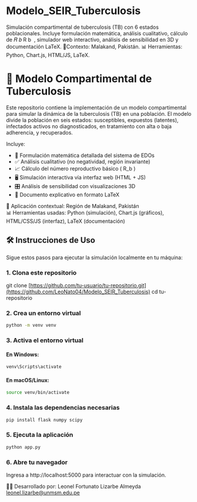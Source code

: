 # Modelo_SEIR_Tuberculosis
Simulación compartimental de tuberculosis (TB) con 6 estados poblacionales. Incluye formulación matemática, análisis cualitativo, cálculo de  𝑅 𝑏 R  b ​  , simulador web interactivo, análisis de sensibilidad en 3D y documentación LaTeX. 📍Contexto: Malakand, Pakistán. 📊 Herramientas: Python, Chart.js, HTML/JS, LaTeX.


# 🧪 Modelo Compartimental de Tuberculosis

Este repositorio contiene la implementación de un modelo compartimental para simular la dinámica de la tuberculosis (TB) en una población. El modelo divide la población en seis estados: susceptibles, expuestos (latentes), infectados activos no diagnosticados, en tratamiento con alta o baja adherencia, y recuperados.

Incluye:

- 📐 Formulación matemática detallada del sistema de EDOs  
- ✅ Análisis cualitativo (no negatividad, región invariante)  
- 📈 Cálculo del número reproductivo básico \( R_b \)  
- 🖥️ Simulación interactiva vía interfaz web (HTML + JS)  
- 🎛️ Análisis de sensibilidad con visualizaciones 3D  
- 📄 Documento explicativo en formato LaTeX  

📍 Aplicación contextual: Región de Malakand, Pakistán  
📊 Herramientas usadas: Python (simulación), Chart.js (gráficos), HTML/CSS/JS (interfaz), LaTeX (documentación)


## 🛠️ Instrucciones de Uso
Sigue estos pasos para ejecutar la simulación localmente en tu máquina:

### 1. Clona este repositorio
git clone [https://github.com/tu-usuario/tu-repositorio.git](https://github.com/LeoNato04/Modelo_SEIR_Tuberculosis)
cd tu-repositorio

### 2. Crea un entorno virtual
```bash
python -m venv venv
```

### 3. Activa el entorno virtual
#### En Windows:
```bash
venv\Scripts\activate
```
#### En macOS/Linux:
```bash
source venv/bin/activate
```

### 4. Instala las dependencias necesarias
```bash
pip install flask numpy scipy
```

### 5. Ejecuta la aplicación
```bash
python app.py
```

### 6. Abre tu navegador
Ingresa a http://localhost:5000 para interactuar con la simulación.

👨‍💻 Desarrollado por: Leonel Fortunato Lizarbe Almeyda
leonel.lizarbe@unmsm.edu.pe


